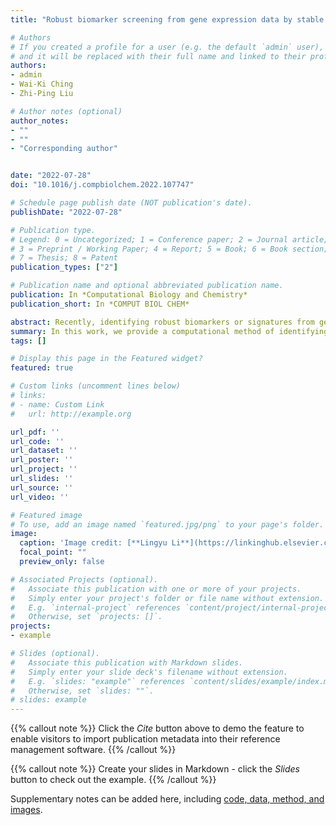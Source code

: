 ```yaml
---
title: "Robust biomarker screening from gene expression data by stable machine learning-recursive feature elimination methods"

# Authors
# If you created a profile for a user (e.g. the default `admin` user), write the username (folder name) here 
# and it will be replaced with their full name and linked to their profile.
authors:
- admin
- Wai-Ki Ching
- Zhi-Ping Liu

# Author notes (optional)
author_notes:
- ""
- ""
- "Corresponding author"


date: "2022-07-28"
doi: "10.1016/j.compbiolchem.2022.107747"

# Schedule page publish date (NOT publication's date).
publishDate: "2022-07-28"

# Publication type.
# Legend: 0 = Uncategorized; 1 = Conference paper; 2 = Journal article;
# 3 = Preprint / Working Paper; 4 = Report; 5 = Book; 6 = Book section;
# 7 = Thesis; 8 = Patent
publication_types: ["2"]

# Publication name and optional abbreviated publication name.
publication: In *Computational Biology and Chemistry*
publication_short: In *COMPUT BIOL CHEM*

abstract: Recently, identifying robust biomarkers or signatures from gene expression profiling data has attracted much attention in computational biomedicine. The successful discovery of biomarkers for complex diseases such as spontaneous preterm birth (SPTB) and high-grade serous ovarian cancer (HGSOC) will be beneficial to reduce the risk of preterm birth and ovarian cancer among women for early detection and intervention. In this paper, we propose a stable machine learning-recursive feature elimination (StabML-RFE for short) strategy for screening robust biomarkers from high-throughput gene expression data. We employ eight popular machine learning methods, namely AdaBoost (AB), Decision Tree (DT), Gradient Boosted Decision Trees (GBDT), Naive Bayes (NB), Neural Network (NNET), Random Forest (RF), Support Vector Machine (SVM) and XGBoost (XGB), to train on all feature genes of training data, apply recursive feature elimination (RFE) to remove the least important features sequentially, and obtain eight gene subsets with feature importance ranking. Then we select the top-ranking features in each ranked subset as the optimal feature subset. We establish a stability metric aggregated with classification performance on test data to assess the robustness of the eight different feature selection techniques. Finally, StabML-RFE chooses the high-frequent features in the subsets of the combination with maximum stability value as robust biomarkers. Particularly, we verify the screened biomarkers not only via internal validation, functional enrichment analysis and literature check, but also via external validation on two real-world SPTB and HGSOC datasets respectively. Obviously, the proposed StabML-RFE biomarker discovery pipeline easily serves as a model for identifying diagnostic biomarkers for other complex diseases from omics data.# Summary. An optional shortened abstract.
summary: In this work, we provide a computational method of identifying robust biomarkers or signatures from gene expression profiling data by stable machine learning-recursive feature elimination methods (StabML-RFE). 
tags: []

# Display this page in the Featured widget?
featured: true

# Custom links (uncomment lines below)
# links:
# - name: Custom Link
#   url: http://example.org

url_pdf: ''
url_code: ''
url_dataset: ''
url_poster: ''
url_project: ''
url_slides: ''
url_source: ''
url_video: ''

# Featured image
# To use, add an image named `featured.jpg/png` to your page's folder. 
image:
  caption: 'Image credit: [**Lingyu Li**](https://linkinghub.elsevier.com/retrieve/pii/S147692712200127X)'
  focal_point: ""
  preview_only: false

# Associated Projects (optional).
#   Associate this publication with one or more of your projects.
#   Simply enter your project's folder or file name without extension.
#   E.g. `internal-project` references `content/project/internal-project/index.md`.
#   Otherwise, set `projects: []`.
projects:
- example

# Slides (optional).
#   Associate this publication with Markdown slides.
#   Simply enter your slide deck's filename without extension.
#   E.g. `slides: "example"` references `content/slides/example/index.md`.
#   Otherwise, set `slides: ""`.
# slides: example
---
```


{{% callout note %}}
Click the *Cite* button above to demo the feature to enable visitors to import publication metadata into their reference management software.
{{% /callout %}}

{{% callout note %}}
Create your slides in Markdown - click the *Slides* button to check out the example.
{{% /callout %}}

Supplementary notes can be added here, including [code, data, method, and images](https://github.com/zpliulab/stabML-RFE).
